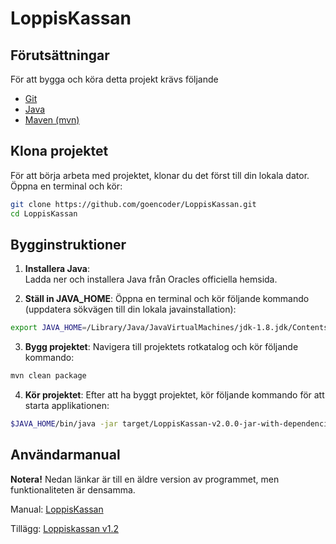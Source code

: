 # LoppisKassan

## Förutsättningar
För att bygga och köra detta projekt krävs följande 
- [Git](https://git-scm.com/download/mac)
- [Java](https://www.oracle.com/java/technologies/downloads/)
- [Maven (mvn)](https://maven.apache.org/download.cgi)

## Klona projektet
För att börja arbeta med projektet, klonar du det först till din lokala dator. Öppna en terminal och kör:

```bash
git clone https://github.com/goencoder/LoppisKassan.git
cd LoppisKassan
```

## Bygginstruktioner

1. **Installera Java**:  
   Ladda ner och installera Java från Oracles officiella hemsida.

2. **Ställ in JAVA_HOME**:
   Öppna en terminal och kör följande kommando (uppdatera sökvägen till din lokala javainstallation):

```bash
export JAVA_HOME=/Library/Java/JavaVirtualMachines/jdk-1.8.jdk/Contents/Home
```

3. **Bygg projektet**:
  Navigera till projektets rotkatalog och kör följande kommando:

```bash
mvn clean package
```
    
4. **Kör projektet**:
    Efter att ha byggt projektet, kör följande kommando för att starta applikationen:
    
```bash
$JAVA_HOME/bin/java -jar target/LoppisKassan-v2.0.0-jar-with-dependencies.jar
```


## Användarmanual
**Notera!** Nedan länkar är till en äldre version av programmet, men funktionaliteten är densamma.

Manual: [LoppisKassan](https://seteddy.wordpress.com/2016/09/20/loppiskassan/)

Tillägg: [Loppiskassan v1.2](https://seteddy.wordpress.com/2018/01/07/loppiskassan-v1-2/)

